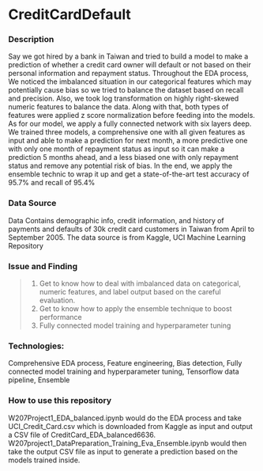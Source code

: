 # CreditCardDefault
### Description
Say we got hired by a bank in Taiwan and tried to build a model to make a prediction of whether a credit card owner will default or not based on their personal information and repayment status. Throughout the EDA process, We noticed the imbalanced situation in our categorical features which may potentially cause bias so we tried to balance the dataset based on recall and precision. Also, we took log transformation on highly right-skewed numeric features to balance the data. Along with that, both types of features were applied z score normalization before feeding into the models. As for our model, we apply a fully connected network with six layers deep. We trained three models, a comprehensive one with all given features as input and able to make a prediction for next month, a more predictive one with only one month of repayment status as input so it can make a prediction 5 months ahead, and a less biased one with only repayment status and remove any potential risk of bias. In the end, we apply the ensemble technic to wrap it up and get a state-of-the-art test accuracy of 95.7% and recall of 95.4%
### Data Source
Data Contains demographic info, credit information, and history of payments and defaults of 30k credit card customers in Taiwan from April to September 2005. 
The data source is from Kaggle, UCI Machine Learning Repository
### Issue and Finding
> 1. Get to know how to deal with imbalanced data on categorical, numeric features, and label output based on the careful evaluation.
> 2. Get to know how to apply the ensemble technique to boost performance
> 3. Fully connected model training and hyperparameter tuning
### Technologies: 
Comprehensive EDA process, Feature engineering, Bias detection, Fully connected model training and hyperparameter tuning, Tensorflow data pipeline, Ensemble
### How to use this repository
W207Project1_EDA_balanced.ipynb would do the EDA process and take UCI_Credit_Card.csv which is downloaded from Kaggle as input and output a CSV file of CreditCard_EDA_balanced6636. W207project1_DataPreparation_Training_Eva_Ensemble.ipynb would then take the output CSV file as input to generate a prediction based on the models trained inside.
